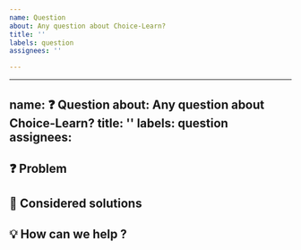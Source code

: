 ```yaml
---
name: Question
about: Any question about Choice-Learn?
title: ''
labels: question
assignees: ''

---
```


---
name: ❓ Question
about: Any question about Choice-Learn?
title: ''
labels: question
assignees:
---

## ❓ Problem
<!-- What do you want to do? What is blocking you? -->

## 🔬 Considered solutions
<!-- What have you tried but didn't work? -->

## 💡 How can we help ?
<!-- Be as clear and concise as possible so we can help you in the most efficient way.-->
